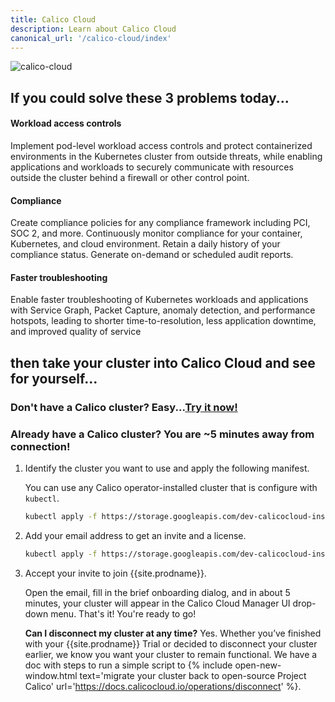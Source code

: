 ```yaml
---
title: Calico Cloud
description: Learn about Calico Cloud
canonical_url: '/calico-cloud/index'
---
```


![calico-cloud]({{site.baseurl}}/images/calico-cloud-small.png)

## If you could solve these 3 problems today...

  #### Workload access controls

  Implement pod-level workload access controls and protect containerized environments in the Kubernetes cluster from outside threats, while enabling applications and workloads to securely communicate with resources outside the cluster behind a firewall or other control point.

  #### Compliance

  Create compliance policies for any compliance framework including PCI, SOC 2, and more. Continuously monitor compliance for your container, Kubernetes, and cloud environment. Retain a daily history of your compliance status. Generate on-demand or scheduled audit reports.

  #### Faster troubleshooting

  Enable faster troubleshooting of Kubernetes workloads and applications with Service Graph, Packet Capture, anomaly detection, and performance hotspots, leading to shorter time-to-resolution, less application downtime, and improved quality of service

## then take your cluster into Calico Cloud and see for yourself...
   
### Don't have a Calico cluster? Easy...<a href="https://www.tigera.io/tigera-products/cloud-trial" class="request-demo-button" target="_blank" rel="noopener noreferreer">Try it now!</a>

### Already have a Calico cluster? You are **~5 minutes** away from connection!

1. Identify the cluster you want to use and apply the following manifest.

    You can use any Calico operator-installed cluster that is configure with `kubectl`.

   ```bash
   kubectl apply -f https://storage.googleapis.com/dev-calicocloud-installer/manifests/cc-operator/latest/deploy.yaml
   ```
1. Add your email address to get an invite and a license.

   ```bash
   kubectl apply -f https://storage.googleapis.com/dev-calicocloud-installer/manifests/cc-operator/latest/deploy.yaml
   ```  
1. Accept your invite to join {{site.prodname}}.

    Open the email, fill in the brief onboarding dialog, and in about 5 minutes, your cluster will appear in the Calico Cloud Manager UI drop-down menu. That's it! You're ready to go! 

    **Can I disconnect my cluster at any time?** Yes. Whether you’ve finished with your {{site.prodname}} Trial or decided to disconnect your cluster earlier, we know you want your cluster to remain functional. We have a doc with steps to run a simple script to {% include open-new-window.html text='migrate your cluster back to open-source Project Calico' url='https://docs.calicocloud.io/operations/disconnect' %}.
    


